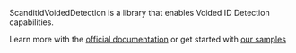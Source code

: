 ScanditIdVoidedDetection is a library that enables Voided ID Detection capabilities.

Learn more with the [official documentation](https://docs.scandit.com/) or get started with [our samples](https://github.com/Scandit/datacapture-capacitor-samples)
